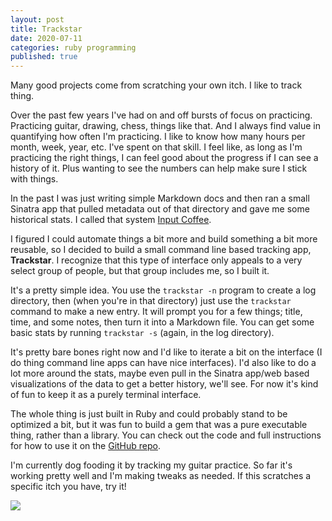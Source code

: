 ```yaml
---
layout: post
title: Trackstar
date: 2020-07-11
categories: ruby programming
published: true
---
```


Many good projects come from scratching your own itch. I like to track thing.

Over the past few years I've had on and off bursts of focus on practicing. Practicing guitar, drawing, chess, things like that. And I always find value in quantifying how often I'm practicing. I like to know how many hours per month, week, year, etc. I've spent on that skill. I feel like, as long as I'm practicing the right things, I can feel good about the progress if I can see a history of it. Plus wanting to see the numbers can help make sure I stick with things.

In the past I was just writing simple Markdown docs and then ran a small Sinatra app that pulled metadata out of that directory and gave me some historical stats. I called that system [Input Coffee](http://dinosaurseateverybody.com/blog/one-year-of-input-coffee).

I figured I could automate things a bit more and build something a bit more reusable, so I decided to build a small command line based tracking app, **Trackstar**.  I recognize that this type of interface only appeals to a very select group of people, but that group includes me, so I built it.

It's a pretty simple idea. You use the `trackstar -n` program to create a log directory, then (when you're in that directory) just use the `trackstar` command to make a new entry. It will prompt you for a few things; title, time, and some notes, then turn it into a Markdown file.  You can get some basic stats by running `trackstar -s` (again, in the log directory).

It's pretty bare bones right now and I'd like to iterate a bit on the interface (I do thing command line apps can have nice interfaces). I'd also like to do a lot more around the stats, maybe even pull in the Sinatra app/web based visualizations of the data to get a better history, we'll see. For now it's kind of fun to keep it as a purely terminal interface.

The whole thing is just built in Ruby and could probably stand to be optimized a bit, but it was fun to build a gem that was a pure executable thing, rather than a library. You can check out the code and full instructions for how to use it on the [GitHub repo](https://github.com/dorkrawk/trackstar).

I'm currently dog fooding it by tracking my guitar practice. So far it's working pretty well and I'm making tweaks as needed. If this scratches a specific itch you have, try it!

<img src="../blog_media/trackstar1.png">
